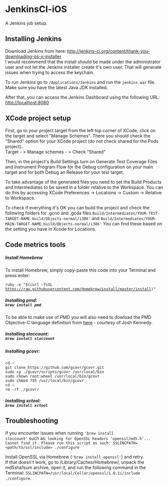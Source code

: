 JenkinsCI-iOS
=============

A Jenkins job setup.


## Installing Jenkins

Download Jenkins from here: http://jenkins-ci.org/content/thank-you-downloading-os-x-installer <br/>
I would recommend that the install should be made under the administrator user and not let the Jenkins installer create it's own user. That will generate issues when trying to access the keychain.

To run Jenkins go to `/Applications/Jenkins` and run the `jenkins.war` file. Make sure you have the latest Java JDK installed.

After that, you can access the Jenkins Dashboard using the following URL: [http://localhost:8080](http://localhost:8080)

## XCode project setup

First, go to your project target from the left top corner of XCode, click on the target and select "Manage Schemes".
There you should check the "Shared" option for your XCode project (do not check shared for the Pods project).<br/>
Target - > Manage schemes - > Check “Shared”

Then, in the project's Build Settings turn on Generate Test Coverage Files and Instrument Program Flow for the Debug configuration on your main target and for both Debug an Release for your test target.

To take advantage of the generated files you need to set the Build Products and Intermediates to be saved in a folder relative to the Workspace. You can do this by accessing XCode Preferences -> Locations -> Custom -> Relative to Workspace.


To check if everything it's OK you can build the project and check the following folders for .gcno and .gcda files
`Build/Intermediates/YOUR-TEST-TARGET-NAME.build/Objects-normal/i386'`
and
`Build/Intermediates/YOUR-MAIN-TARGET-NAME.build/Objects-normal/i386'`
You can find these based on the setting you have in Xcode for Locations.


## Code metrics tools
##### Install Homebrew
To install Homebrew, simply copy-paste this code into your Terminal and press enter:

<code>ruby -e "$(curl -fsSL https://raw.githubusercontent.com/Homebrew/install/master/install)" </code>

##### Installing pmd:<br/>`brew install pmd`
To be able to make use of PMD you will also need to dowload the PMD Objective-C language definition from [here](https://github.com/jkennedy1980/Objective-C-CPD-Language/blob/master/releases/ObjCLanguage-0.0.7-SNAPSHOT.jar) - courtesy of Josh Kennedy.

##### Installing sloccount:<br/>`brew install sloccount`

##### Installing gcovr:
```
cd ~
git clone https://github.com/gcovr/gcovr.git
sudo cp ./gcovr/scripts/gcovr /usr/local/bin
sudo chown root:wheel /usr/local/bin/gcovr
sudo chmod 755 /usr/local/bin/gcovr
cd ~
rm -rf ./gcovr/
```

##### Installing xctool:<br/>`brew install xctool`

## Troubleshooting
If you encounter issues when running <code>'brew install sloccount'</code> such as:
`looking for OpenSSL headers 'openssl/md5.h'... Cannot find it.
Please run this script as such: SSLINCPATH=<path/to/ssl/include> ./configure`

Install OpenSSL via Homebrew (<code>'brew install openssl'</code>) and retry.<br/>
If that doesn't work, go to /Library/Caches/Homebrew/, unpack the md5sha1sum archive, open it, and run the following command in the Terminal: <code>SSLINCPATH=/usr/local/Cellar/openssl/1.0.1i/include ./configure</code>.

